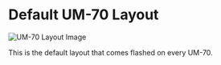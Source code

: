 # Default UM-70 Layout

![UM-70 Layout Image](https://i.imgur.com/5lucSbi.jpg)

This is the default layout that comes flashed on every UM-70.
